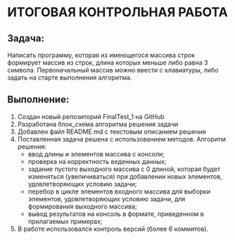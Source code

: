 # **ИТОГОВАЯ КОНТРОЛЬНАЯ РАБОТА** #
## Задача: ##  

Написать программу, которая из имеющегося массива строк формирует массив из строк, длина которых меньше либо равна 3 символа. Первоначальный массив можно ввести с клавиатуры, либо задать на старте выполнения алгоритма. 
## Выполнение: ##

1. Создан новый репозиторий FinalTest_1 на GitHub
2. Разработана блок_схема алгоритма решения задачи
3. Добавлен файл README.md с текстовым описанием решения
4. Поставленная задача решена с использованием методов. Алгоритм решения:
   - ввод длины и элементов массива с консоли;
   - проверка на корректность веденных данных;
   - задание пустого выходного массива с 0 длиной, которая будет изменяться (увеличиваться) при добавлении новых элементов, удовлетворяющих условию задачи;
   - перебор в цикле элементов входного массива для выборки элементов, удовлетворяющих условию задачи, для формирования выходного массива;
   - вывод результатов на консоль в формате, приведенном в прилагаемых примерах;
5. В работе использовался контроль версий (более 6 коммитов).
